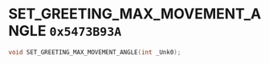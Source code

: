 # SET_GREETING_MAX_MOVEMENT_ANGLE `0x5473B93A`

```cpp
void SET_GREETING_MAX_MOVEMENT_ANGLE(int _Unk0);
```